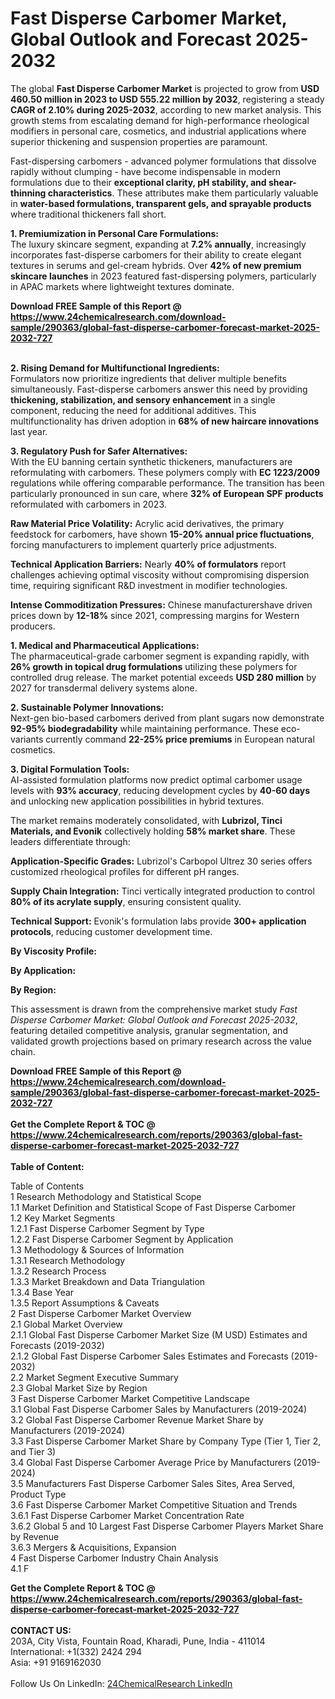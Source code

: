 <h1>Fast Disperse Carbomer Market, Global Outlook and Forecast 2025-2032</h1><p>The global <strong>Fast Disperse Carbomer Market</strong> is projected to grow from <strong>USD 460.50 million in 2023 to USD 555.22 million by 2032</strong>, registering a steady <strong>CAGR of 2.10% during 2025-2032</strong>, according to new market analysis. This growth stems from escalating demand for high-performance rheological modifiers in personal care, cosmetics, and industrial applications where superior thickening and suspension properties are paramount.</p><p>Fast-dispersing carbomers - advanced polymer formulations that dissolve rapidly without clumping - have become indispensable in modern formulations due to their <strong>exceptional clarity, pH stability, and shear-thinning characteristics</strong>. These attributes make them particularly valuable in <strong>water-based formulations, transparent gels, and sprayable products</strong> where traditional thickeners fall short.</p><p><strong>1. Premiumization in Personal Care Formulations:</strong><br>
The luxury skincare segment, expanding at <strong>7.2% annually</strong>, increasingly incorporates fast-disperse carbomers for their ability to create elegant textures in serums and gel-cream hybrids. Over <strong>42% of new premium skincare launches</strong> in 2023 featured fast-dispersing polymers, particularly in APAC markets where lightweight textures dominate.</p><div><b>Download FREE Sample of this Report @ 
            <a href="https://www.24chemicalresearch.com/download-sample/290363/global-fast-disperse-carbomer-forecast-market-2025-2032-727">
            https://www.24chemicalresearch.com/download-sample/290363/global-fast-disperse-carbomer-forecast-market-2025-2032-727</a></b></div><br><p><strong>2. Rising Demand for Multifunctional Ingredients:</strong><br>
Formulators now prioritize ingredients that deliver multiple benefits simultaneously. Fast-disperse carbomers answer this need by providing <strong>thickening, stabilization, and sensory enhancement</strong> in a single component, reducing the need for additional additives. This multifunctionality has driven adoption in <strong>68% of new haircare innovations</strong> last year.</p><p><strong>3. Regulatory Push for Safer Alternatives:</strong><br>
With the EU banning certain synthetic thickeners, manufacturers are reformulating with carbomers. These polymers comply with <strong>EC 1223/2009</strong> regulations while offering comparable performance. The transition has been particularly pronounced in sun care, where <strong>32% of European SPF products</strong> reformulated with carbomers in 2023.</p><p><strong>Raw Material Price Volatility:</strong> Acrylic acid derivatives, the primary feedstock for carbomers, have shown <strong>15-20% annual price fluctuations</strong>, forcing manufacturers to implement quarterly price adjustments.</p><p><strong>Technical Application Barriers:</strong> Nearly <strong>40% of formulators</strong> report challenges achieving optimal viscosity without compromising dispersion time, requiring significant R&amp;D investment in modifier technologies.</p><p><strong>Intense Commoditization Pressures:</strong> Chinese manufacturershave driven prices down by <strong>12-18%</strong> since 2021, compressing margins for Western producers.</p><p><strong>1. Medical and Pharmaceutical Applications:</strong><br>
The pharmaceutical-grade carbomer segment is expanding rapidly, with <strong>26% growth in topical drug formulations</strong> utilizing these polymers for controlled drug release. The market potential exceeds <strong>USD 280 million</strong> by 2027 for transdermal delivery systems alone.</p><p><strong>2. Sustainable Polymer Innovations:</strong><br>
Next-gen bio-based carbomers derived from plant sugars now demonstrate <strong>92-95% biodegradability</strong> while maintaining performance. These eco-variants currently command <strong>22-25% price premiums</strong> in European natural cosmetics.</p><p><strong>3. Digital Formulation Tools:</strong><br>
AI-assisted formulation platforms now predict optimal carbomer usage levels with <strong>93% accuracy</strong>, reducing development cycles by <strong>40-60 days</strong> and unlocking new application possibilities in hybrid textures.</p><p>The market remains moderately consolidated, with <strong>Lubrizol, Tinci Materials, and Evonik</strong> collectively holding <strong>58% market share</strong>. These leaders differentiate through:</p><p><strong>Application-Specific Grades:</strong> Lubrizol's Carbopol Ultrez 30 series offers customized rheological profiles for different pH ranges.</p><p><strong>Supply Chain Integration:</strong> Tinci vertically integrated production to control <strong>80% of its acrylate supply</strong>, ensuring consistent quality.</p><p><strong>Technical Support:</strong> Evonik's formulation labs provide <strong>300+ application protocols</strong>, reducing customer development time.</p><p><strong>By Viscosity Profile:</strong></p><p><strong>By Application:</strong></p><p><strong>By Region:</strong></p><p>This assessment is drawn from the comprehensive market study <em>Fast Disperse Carbomer Market: Global Outlook and Forecast 2025-2032</em>, featuring detailed competitive analysis, granular segmentation, and validated growth projections based on primary research across the value chain.</p><div><b>Download FREE Sample of this Report @ 
            <a href="https://www.24chemicalresearch.com/download-sample/290363/global-fast-disperse-carbomer-forecast-market-2025-2032-727">
            https://www.24chemicalresearch.com/download-sample/290363/global-fast-disperse-carbomer-forecast-market-2025-2032-727</a></b></div><br><div><b>Get the Complete Report & TOC @ 
            <a href="https://www.24chemicalresearch.com/reports/290363/global-fast-disperse-carbomer-forecast-market-2025-2032-727">
            https://www.24chemicalresearch.com/reports/290363/global-fast-disperse-carbomer-forecast-market-2025-2032-727</a></b></div><br>
            <b>Table of Content:</b><p>Table of Contents<br />
1 Research Methodology and Statistical Scope<br />
1.1 Market Definition and Statistical Scope of Fast Disperse Carbomer<br />
1.2 Key Market Segments<br />
1.2.1 Fast Disperse Carbomer Segment by Type<br />
1.2.2 Fast Disperse Carbomer Segment by Application<br />
1.3 Methodology & Sources of Information<br />
1.3.1 Research Methodology<br />
1.3.2 Research Process<br />
1.3.3 Market Breakdown and Data Triangulation<br />
1.3.4 Base Year<br />
1.3.5 Report Assumptions & Caveats<br />
2 Fast Disperse Carbomer Market Overview<br />
2.1 Global Market Overview<br />
2.1.1 Global Fast Disperse Carbomer Market Size (M USD) Estimates and Forecasts (2019-2032)<br />
2.1.2 Global Fast Disperse Carbomer Sales Estimates and Forecasts (2019-2032)<br />
2.2 Market Segment Executive Summary<br />
2.3 Global Market Size by Region<br />
3 Fast Disperse Carbomer Market Competitive Landscape<br />
3.1 Global Fast Disperse Carbomer Sales by Manufacturers (2019-2024)<br />
3.2 Global Fast Disperse Carbomer Revenue Market Share by Manufacturers (2019-2024)<br />
3.3 Fast Disperse Carbomer Market Share by Company Type (Tier 1, Tier 2, and Tier 3)<br />
3.4 Global Fast Disperse Carbomer Average Price by Manufacturers (2019-2024)<br />
3.5 Manufacturers Fast Disperse Carbomer Sales Sites, Area Served, Product Type<br />
3.6 Fast Disperse Carbomer Market Competitive Situation and Trends<br />
3.6.1 Fast Disperse Carbomer Market Concentration Rate<br />
3.6.2 Global 5 and 10 Largest Fast Disperse Carbomer Players Market Share by Revenue<br />
3.6.3 Mergers & Acquisitions, Expansion<br />
4 Fast Disperse Carbomer Industry Chain Analysis<br />
4.1 F</p><div><b>Get the Complete Report & TOC @ 
            <a href="https://www.24chemicalresearch.com/reports/290363/global-fast-disperse-carbomer-forecast-market-2025-2032-727">
            https://www.24chemicalresearch.com/reports/290363/global-fast-disperse-carbomer-forecast-market-2025-2032-727</a></b></div><br><b>CONTACT US:</b><br>
            203A, City Vista, Fountain Road, Kharadi, Pune, India - 411014<br>
            International: +1(332) 2424 294<br>
            Asia: +91 9169162030 <br><br>
            Follow Us On LinkedIn: <a href="https://www.linkedin.com/company/24chemicalresearch/">24ChemicalResearch LinkedIn</a>